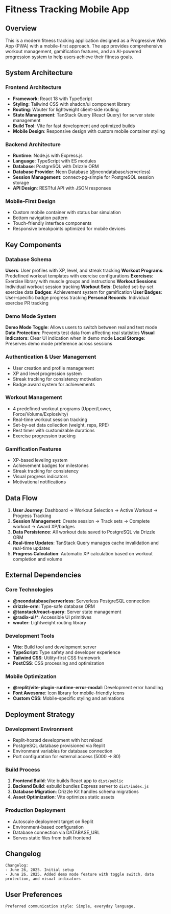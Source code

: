 # Fitness Tracking Mobile App

## Overview

This is a modern fitness tracking application designed as a Progressive Web App (PWA) with a mobile-first approach. The app provides comprehensive workout management, gamification features, and an AI-powered progression system to help users achieve their fitness goals.

## System Architecture

### Frontend Architecture
- **Framework**: React 18 with TypeScript
- **Styling**: Tailwind CSS with shadcn/ui component library
- **Routing**: Wouter for lightweight client-side routing
- **State Management**: TanStack Query (React Query) for server state management
- **Build Tool**: Vite for fast development and optimized builds
- **Mobile Design**: Responsive design with custom mobile container styling

### Backend Architecture
- **Runtime**: Node.js with Express.js
- **Language**: TypeScript with ES modules
- **Database**: PostgreSQL with Drizzle ORM
- **Database Provider**: Neon Database (@neondatabase/serverless)
- **Session Management**: connect-pg-simple for PostgreSQL session storage
- **API Design**: RESTful API with JSON responses

### Mobile-First Design
- Custom mobile container with status bar simulation
- Bottom navigation pattern
- Touch-friendly interface components
- Responsive breakpoints optimized for mobile devices

## Key Components

### Database Schema
**Users**: User profiles with XP, level, and streak tracking
**Workout Programs**: Predefined workout templates with exercise configurations
**Exercises**: Exercise library with muscle groups and instructions
**Workout Sessions**: Individual workout session tracking
**Workout Sets**: Detailed set-by-set exercise data
**Badges**: Achievement system for gamification
**User Badges**: User-specific badge progress tracking
**Personal Records**: Individual exercise PR tracking

### Demo Mode System
**Demo Mode Toggle**: Allows users to switch between real and test mode
**Data Protection**: Prevents test data from affecting real statistics
**Visual Indicators**: Clear UI indication when in demo mode
**Local Storage**: Preserves demo mode preference across sessions

### Authentication & User Management
- User creation and profile management
- XP and level progression system
- Streak tracking for consistency motivation
- Badge award system for achievements

### Workout Management
- 4 predefined workout programs (Upper/Lower, Force/Volume/Explosivity)
- Real-time workout session tracking
- Set-by-set data collection (weight, reps, RPE)
- Rest timer with customizable durations
- Exercise progression tracking

### Gamification Features
- XP-based leveling system
- Achievement badges for milestones
- Streak tracking for consistency
- Visual progress indicators
- Motivational notifications

## Data Flow

1. **User Journey**: Dashboard → Workout Selection → Active Workout → Progress Tracking
2. **Session Management**: Create session → Track sets → Complete workout → Award XP/badges
3. **Data Persistence**: All workout data saved to PostgreSQL via Drizzle ORM
4. **Real-time Updates**: TanStack Query manages cache invalidation and real-time updates
5. **Progress Calculation**: Automatic XP calculation based on workout completion and volume

## External Dependencies

### Core Technologies
- **@neondatabase/serverless**: Serverless PostgreSQL connection
- **drizzle-orm**: Type-safe database ORM
- **@tanstack/react-query**: Server state management
- **@radix-ui/***: Accessible UI primitives
- **wouter**: Lightweight routing library

### Development Tools
- **Vite**: Build tool and development server
- **TypeScript**: Type safety and developer experience
- **Tailwind CSS**: Utility-first CSS framework
- **PostCSS**: CSS processing and optimization

### Mobile Optimization
- **@replit/vite-plugin-runtime-error-modal**: Development error handling
- **Font Awesome**: Icon library for mobile-friendly icons
- **Custom CSS**: Mobile-specific styling and animations

## Deployment Strategy

### Development Environment
- Replit-hosted development with hot reload
- PostgreSQL database provisioned via Replit
- Environment variables for database connection
- Port configuration for external access (5000 → 80)

### Build Process
1. **Frontend Build**: Vite builds React app to `dist/public`
2. **Backend Build**: esbuild bundles Express server to `dist/index.js`
3. **Database Migration**: Drizzle Kit handles schema migrations
4. **Asset Optimization**: Vite optimizes static assets

### Production Deployment
- Autoscale deployment target on Replit
- Environment-based configuration
- Database connection via DATABASE_URL
- Serves static files from built frontend

## Changelog

```
Changelog:
- June 26, 2025. Initial setup
- June 26, 2025. Added demo mode feature with toggle switch, data protection, and visual indicators
```

## User Preferences

```
Preferred communication style: Simple, everyday language.
```